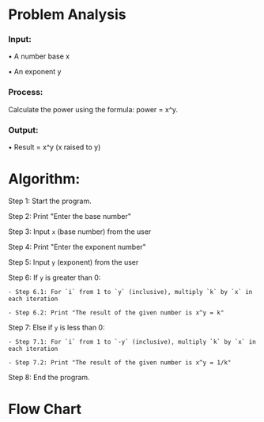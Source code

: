 # Problem Analysis

### Input:

• A number base x

• An exponent y

### Process:

Calculate the power using the formula: power = x^y.
### Output:
• Result = x^y (x raised to y)

# Algorithm:


Step 1: Start the program.

Step 2: Print "Enter the base number"

Step 3: Input `x` (base number) from the user

Step 4: Print "Enter the exponent number"

Step 5: Input `y` (exponent) from the user

Step 6: If `y` is greater than 0:

    - Step 6.1: For `i` from 1 to `y` (inclusive), multiply `k` by `x` in each iteration
    
    - Step 6.2: Print "The result of the given number is x^y = k"

Step 7: Else if `y` is less than 0:

    - Step 7.1: For `i` from 1 to `-y` (inclusive), multiply `k` by `x` in each iteration
    
    - Step 7.2: Print "The result of the given number is x^y = 1/k"

 Step 8: End the program.

 # Flow Chart

